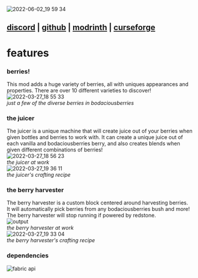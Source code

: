 ![2022-06-02_19 59 34](https://user-images.githubusercontent.com/66223394/171769253-9bc3ef22-77f3-4bac-966a-9876e3342adf.png)

## [discord](https://discord.gg/TN9gaXJ6E8) | [github](https://github.com/ix0rai/bodaciousberries) | [modrinth](https://modrinth.com/mod/berries) | [curseforge](https://www.curseforge.com/minecraft/mc-mods/bodacious-berries)

# features
### berries!
This mod adds a huge variety of berries, all with uniques appearances and properties. There are over 10 different varieties to discover!
![2022-03-27_18 55 33](https://user-images.githubusercontent.com/66223394/160307795-a1ab3d00-cb77-4697-bcf2-278c6e1dcaea.png)  
*just a few of the diverse berries in bodaciousberries*

### the juicer
The juicer is a unique machine that will create juice out of your berries when given bottles and berries to work with. It can create a unique juice out of each vanilla and bodaciousberries berry, and also creates blends when given different combinations of berries!  
![2022-03-27_18 56 23](https://user-images.githubusercontent.com/66223394/160307943-94df46b8-e6e7-45b7-ab7f-8cbcd9563fc1.png)  
*the juicer at work*  
![2022-03-27_19 36 11](https://user-images.githubusercontent.com/66223394/160308450-aa3a9e0d-1e11-40e7-a3e0-49f3ff6b3060.png)  
*the juicer's crafting recipe*

### the berry harvester
The berry harvester is a custom block centered around harvesting berries. It will automatically pick berries from any bodaciousberries bush and more! The berry harvester will stop running if powered by redstone.  
![output](https://user-images.githubusercontent.com/66223394/160307760-c71bd218-7655-4f07-96a9-c41cf4c28577.gif)  
*the berry harvester at work*  
![2022-03-27_19 33 04](https://user-images.githubusercontent.com/66223394/160308361-4b4689cb-3531-4201-8e09-26748738a999.png)  
*the berry harvester's crafting recipe*  

### dependencies
![fabric api](https://i.imgur.com/HabVZJRm.png "kneecaps required")
